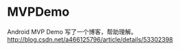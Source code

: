 # MVPDemo
Android MVP Demo   写了一个博客，帮助理解。
http://blog.csdn.net/a466125796/article/details/53302398

